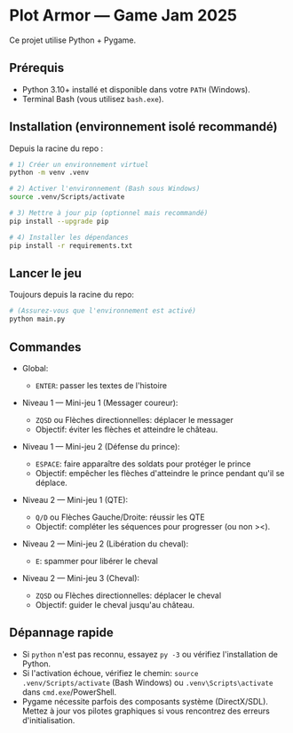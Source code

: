 # Plot Armor — Game Jam 2025

Ce projet utilise Python + Pygame.

## Prérequis
- Python 3.10+ installé et disponible dans votre `PATH` (Windows).
- Terminal Bash (vous utilisez `bash.exe`).

## Installation (environnement isolé recommandé)
Depuis la racine du repo :

```bash
# 1) Créer un environnement virtuel
python -m venv .venv

# 2) Activer l'environnement (Bash sous Windows)
source .venv/Scripts/activate

# 3) Mettre à jour pip (optionnel mais recommandé)
pip install --upgrade pip

# 4) Installer les dépendances
pip install -r requirements.txt
```

## Lancer le jeu
Toujours depuis la racine du repo:
```bash
# (Assurez-vous que l'environnement est activé)
python main.py
```

## Commandes
- Global:
  - `ENTER`: passer les textes de l'histoire

- Niveau 1 — Mini-jeu 1 (Messager coureur):
  - `ZQSD` ou Flèches directionnelles: déplacer le messager
  - Objectif: éviter les flèches et atteindre le château.

- Niveau 1 — Mini-jeu 2 (Défense du prince):
  - `ESPACE`: faire apparaître des soldats pour protéger le prince
  - Objectif: empêcher les flèches d'atteindre le prince pendant qu'il se déplace.

- Niveau 2 — Mini-jeu 1 (QTE):
  - `Q/D` ou Flèches Gauche/Droite: réussir les QTE
  - Objectif: compléter les séquences pour progresser (ou non ><).

- Niveau 2 — Mini-jeu 2 (Libération du cheval):
  - `E`: spammer pour libérer le cheval

- Niveau 2 — Mini-jeu 3 (Cheval):
  - `ZQSD` ou Flèches directionnelles: déplacer le cheval
  - Objectif: guider le cheval jusqu'au château.

## Dépannage rapide
- Si `python` n'est pas reconnu, essayez `py -3` ou vérifiez l'installation de Python.
- Si l'activation échoue, vérifiez le chemin: `source .venv/Scripts/activate` (Bash Windows) ou `.venv\Scripts\activate` dans `cmd.exe`/PowerShell.
- Pygame nécessite parfois des composants système (DirectX/SDL). Mettez à jour vos pilotes graphiques si vous rencontrez des erreurs d'initialisation.